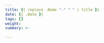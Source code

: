 ```yaml
---
title: {{ replace .Name "-" " " | title }}
date: {{ .Date }}
tags: []
weight: 
summary: >-
   
---
```


